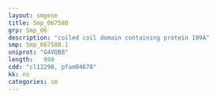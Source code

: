 ```yaml
---
layout: smgene
title: Smp_067580
grp: Smp_06
description: "coiled coil domain containing protein 109A"
smp: Smp_067580.1
uniprot: "G4VQB8"
length:   999
cdd: "cl12298, pfam04678"
kk: ns
categories: sm
---
```

